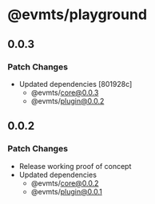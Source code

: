 # @evmts/playground

## 0.0.3

### Patch Changes

- Updated dependencies [801928c]
  - @evmts/core@0.0.3
  - @evmts/plugin@0.0.2

## 0.0.2

### Patch Changes

- Release working proof of concept
- Updated dependencies
  - @evmts/core@0.0.2
  - @evmts/plugin@0.0.1
